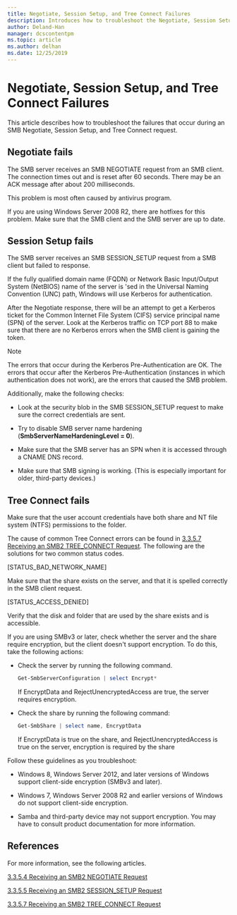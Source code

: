 ```yaml
---
title: Negotiate, Session Setup, and Tree Connect Failures
description: Introduces how to troubleshoot the Negotiate, Session Setup, and Tree Connect Failures.
author: Deland-Han
manager: dcscontentpm
ms.topic: article
ms.author: delhan
ms.date: 12/25/2019
---
```


# Negotiate, Session Setup, and Tree Connect Failures

This article describes how to troubleshoot the failures that occur during an SMB Negotiate, Session Setup, and Tree Connect request.

## Negotiate fails

The SMB server receives an SMB NEGOTIATE request from an SMB client. The connection times out and is reset after 60 seconds. There may be an ACK message after about 200 milliseconds.

This problem is most often caused by antivirus program.

If you are using Windows Server 2008 R2, there are hotfixes for this problem. Make sure that the SMB client and the SMB server are up to date.

## Session Setup fails

The SMB server receives an SMB SESSION\_SETUP request from a SMB client but failed to response.

If the fully qualified domain name (FQDN) or Network Basic Input/Output System (NetBIOS) name of the server is 'sed in the Universal Naming Convention (UNC) path, Windows will use Kerberos for authentication.

After the Negotiate response, there will be an attempt to get a Kerberos ticket for the Common Internet File System (CIFS) service principal name (SPN) of the server. Look at the Kerberos traffic on TCP port 88 to make sure that there are no Kerberos errors when the SMB client is gaining the token.

> [!NOTE]
> The errors that occur during the Kerberos Pre-Authentication are OK. The errors that occur after the Kerberos Pre-Authentication (instances in which authentication does not work), are the errors that caused the SMB problem.

Additionally, make the following checks:

- Look at the security blob in the SMB SESSION\_SETUP request to make sure the correct credentials are sent.

- Try to disable SMB server name hardening (**SmbServerNameHardeningLevel = 0**).

- Make sure that the SMB server has an SPN when it is accessed through a CNAME DNS record.

- Make sure that SMB signing is working. (This is especially important for older, third-party devices.)

## Tree Connect fails

Make sure that the user account credentials have both share and NT file system (NTFS) permissions to the folder.

The cause of common Tree Connect errors can be found in [3.3.5.7 Receiving an SMB2 TREE\_CONNECT Request](/openspecs/windows_protocols/ms-smb2/652e0c14-5014-4470-999d-b174d7b2da87). The following are the solutions for two common status codes.

\[STATUS\_BAD\_NETWORK\_NAME\]

Make sure that the share exists on the server, and that it is spelled correctly in the SMB client request.

\[STATUS\_ACCESS\_DENIED\]

Verify that the disk and folder that are used by the share exists and is accessible.

If you are using SMBv3 or later, check whether the server and the share require encryption, but the client doesn't support encryption. To do this, take the following actions:

- Check the server by running the following command.

  ```PowerShell
  Get-SmbServerConfiguration | select Encrypt*
  ```

  If EncryptData and RejectUnencryptedAccess are true, the server
  requires encryption.

- Check the share by running the following command:

  ```PowerShell
  Get-SmbShare | select name, EncryptData  
  ```

  If EncryptData is true on the share, and RejectUnencryptedAccess is true on the server, encryption is required by the share

Follow these guidelines as you troubleshoot:

- Windows 8, Windows Server 2012, and later versions of Windows support client-side encryption (SMBv3 and later).

- Windows 7, Windows Server 2008 R2 and earlier versions of Windows do not support client-side encryption.

- Samba and third-party device may not support encryption. You may have to consult product documentation for more information.

## References

For more information, see the following articles.

[3.3.5.4 Receiving an SMB2 NEGOTIATE Request](/openspecs/windows_protocols/ms-smb2/b39f253e-4963-40df-8dff-2f9040ebbeb1)

[3.3.5.5 Receiving an SMB2 SESSION\_SETUP Request](/openspecs/windows_protocols/ms-smb2/e545352b-9f2b-4c5e-9350-db46e4f6755e)

[3.3.5.7 Receiving an SMB2 TREE\_CONNECT Request](/openspecs/windows_protocols/ms-smb2/652e0c14-5014-4470-999d-b174d7b2da87)
